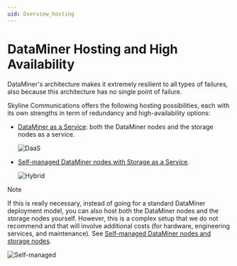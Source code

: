 ```yaml
---
uid: Overview_hosting
---
```


# DataMiner Hosting and High Availability

DataMiner's architecture makes it extremely resilient to all types of failures, also because this architecture has no single point of failure.

Skyline Communications offers the following hosting possibilities, each with its own strengths in term of redundancy and high-availability options:

- [DataMiner as a Service](xref:DaaS_hosting): both the DataMiner nodes and the storage nodes as a service.

  ![DaaS](~/user-guide/images/DaaS.svg)

- [Self-managed DataMiner nodes with Storage as a Service](xref:DM_selfhosted_and_StaaS).

  ![Hybrid](~/user-guide/images/Hybrid.svg)

> [!NOTE]
> If this is really necessary, instead of going for a standard DataMiner deployment model, you can also host both the DataMiner nodes and the storage nodes yourself. However, this is a complex setup that we do not recommend and that will involve additional costs (for hardware, engineering services, and maintenance). See [Self-managed DataMiner nodes and storage nodes](xref:DM_and_storage_selfhosted).
>
> ![Self-managed](~/user-guide/images/Self-managed.svg)
